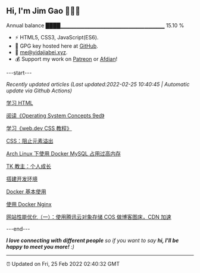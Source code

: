 
<h2>Hi, I'm Jim Gao 👋👨‍💻</h2>

Annual balance    ████▁▁▁▁▁▁▁▁▁▁▁▁▁▁▁▁▁▁▁▁▁▁▁▁▁▁   15.10 %

- ⚡ HTML5, CSS3, JavaScript(ES6).
- 🔑 GPG key hosted here at [GitHub](https://github.com/tianheg.gpg).
- :email: [me@yidajiabei.xyz](mailto:me@yidajiabei.xyz).
- 💰 Support my work on [Patreon](https://www.patreon.com/tianheg) or [Afdian](https://afdian.net/@tianheg)!

---start---

*Recently updated articles (Last updated:2022-02-25 10:40:45 | Automatic update via Github Actions)*

[学习 HTML](https://www.yidajiabei.xyz/posts/html/)

[阅读《Operating System Concepts 9ed》](https://www.yidajiabei.xyz/posts/operating-system-concepts/)

[学习《web.dev CSS 教程》](https://www.yidajiabei.xyz/posts/css-web-dev/)

[CSS：阻止元素溢出](https://www.yidajiabei.xyz/posts/css-prevent-overflow/)

[Arch Linux 下使用 Docker MySQL 占用过高内存](https://www.yidajiabei.xyz/posts/docker-mysql-too-much-memory-archlinux/)

[TK 教主：个人成长](https://www.yidajiabei.xyz/posts/tombkeeper-personal-development/)

[搭建开发环境](https://www.yidajiabei.xyz/posts/setup-dev-env/)

[Docker 基本使用](https://www.yidajiabei.xyz/posts/docker/)

[使用 Docker Nginx](https://www.yidajiabei.xyz/posts/nginx-docker/)

[网站性能优化（一）：使用腾讯云对象存储 COS 做博客图床，CDN 加速](https://www.yidajiabei.xyz/posts/wpo-1-image-tencent-cos/)

---end---

<em><b>I love connecting with different people</b> so if you want to say <b>hi, I'll be happy to meet you more!</b> :)</em>

---

⏰ Updated on Fri, 25 Feb 2022 02:40:32 GMT
